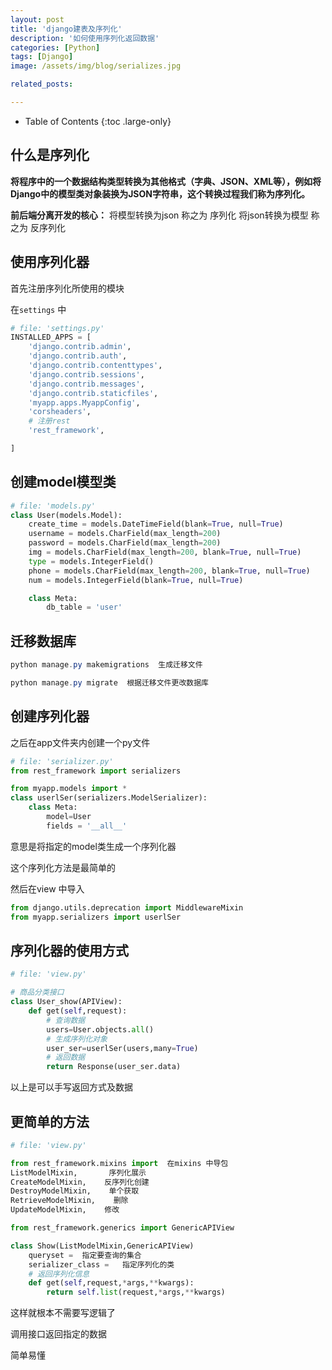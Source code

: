 ```yaml
---
layout: post
title: 'django建表及序列化'
description: '如何使用序列化返回数据'
categories: [Python]
tags: [Django]
image: /assets/img/blog/serializes.jpg

related_posts:

---
```

- Table of Contents
{:toc .large-only}

## 什么是序列化

**将程序中的一个数据结构类型转换为其他格式（字典、JSON、XML等），例如将Django中的模型类对象装换为JSON字符串，这个转换过程我们称为序列化。**

**前后端分离开发的核心：**
将模型转换为json 称之为 序列化
将json转换为模型 称之为 反序列化

## 使用序列化器
首先注册序列化所使用的模块

在``settings`` 中

```python
# file: 'settings.py'
INSTALLED_APPS = [
    'django.contrib.admin',
    'django.contrib.auth',
    'django.contrib.contenttypes',
    'django.contrib.sessions',
    'django.contrib.messages',
    'django.contrib.staticfiles',
    'myapp.apps.MyappConfig',
    'corsheaders',
    # 注册rest
    'rest_framework',

]
```

## 创建model模型类

```python
# file: 'models.py'
class User(models.Model):
    create_time = models.DateTimeField(blank=True, null=True)
    username = models.CharField(max_length=200)
    password = models.CharField(max_length=200)
    img = models.CharField(max_length=200, blank=True, null=True)
    type = models.IntegerField()
    phone = models.CharField(max_length=200, blank=True, null=True)
    num = models.IntegerField(blank=True, null=True)

    class Meta:
        db_table = 'user'

```

## 迁移数据库

```powershell
python manage.py makemigrations  生成迁移文件

python manage.py migrate  根据迁移文件更改数据库
```

## 创建序列化器

之后在app文件夹内创建一个py文件

```python
# file: 'serializer.py'
from rest_framework import serializers

from myapp.models import *
class userlSer(serializers.ModelSerializer):
    class Meta:
        model=User
        fields = '__all__'
```

意思是将指定的model类生成一个序列化器

这个序列化方法是最简单的

然后在view 中导入

```python
from django.utils.deprecation import MiddlewareMixin
from myapp.serializers import userlSer
```

## 序列化器的使用方式

```python
# file: 'view.py'

# 商品分类接口
class User_show(APIView):
    def get(self,request):
        # 查询数据
        users=User.objects.all()
        # 生成序列化对象
        user_ser=userlSer(users,many=True)
		# 返回数据
        return Response(user_ser.data)
```

以上是可以手写返回方式及数据

## 更简单的方法

```python
# file: 'view.py'

from rest_framework.mixins import  在mixins 中导包
ListModelMixin,       序列化展示
CreateModelMixin,    反序列化创建
DestroyModelMixin,    单个获取
RetrieveModelMixin,    删除
UpdateModelMixin,    修改

from rest_framework.generics import GenericAPIView

class Show(ListModelMixin,GenericAPIView)
    queryset =  指定要查询的集合
    serializer_class =   指定序列化的类
    # 返回序列化信息
    def get(self,request,*args,**kwargs):
        return self.list(request,*args,**kwargs)
```

这样就根本不需要写逻辑了

调用接口返回指定的数据

简单易懂